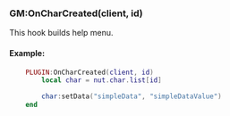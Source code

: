 ### GM:OnCharCreated(client, id)

This hook builds help menu.

#### Example:

```lua
    PLUGIN:OnCharCreated(client, id)
        local char = nut.char.list[id]

        char:setData("simpleData", "simpleDataValue")
    end
```
